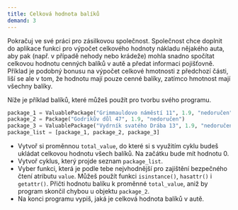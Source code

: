 ```yaml
---
title: Celková hodnota balíků
demand: 3
---
```


Pokračuj ve své práci pro zásilkovou společnost. Společnost chce doplnit do aplikace funkci pro výpočet celkového hodnoty nákladu nějakého auta, aby pak (např. v případě nehody nebo krádeže) mohla snadno spočítat celkovou hodnotu cenných balíků v autě a předat informaci pojišťovně. Příklad je podobný bonusu na výpočet celkové hmotnosti z předchozí části, liší se ale v tom, že hodnotu mají pouze cenné balíky, zatímco hmotnost mají všechny balíky.

Níže je příklad balíků, které můžeš použít pro tvorbu svého programu.

```py
package_1 = ValuablePackage("Grimmauldovo náměstí 11", 1.9, "nedoručen", 5500)
package_2 = Package("Godrikův důl 47", 1.9, "nedoručen")
package_3 = ValuablePackage("Vydrník svatého Drába 13", 1.9, "nedoručen", 5500)
package_list = [package_1, package_2, package_3]
```

- Vytvoř si proměnnou `total_value`, do které si s využitím cyklu budeš ukládat celkovou hodnotu všech balíků. Na začátku bude mít hodnotu 0.
- Vytvoř cyklus, který projde seznam `package_list`.
- Vyber funkci, která je podle tebe nejvhodnější pro zajištění bezpečného čtení atributu `value`. Můžeš použít funkci `isinstance()`, `hasattr()` i `getattr()`. Přičti hodnotu balíku k proměnné `total_value`, aniž by program skončil chybou u objektu `package_2`.
- Na konci programu vypiš, jaká je celková hodnota balíků v autě.
